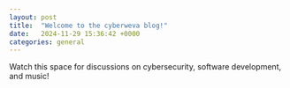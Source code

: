 ```yaml
---
layout: post
title:  "Welcome to the cyberweva blog!"
date:   2024-11-29 15:36:42 +0000
categories: general
---
```

Watch this space for discussions on cybersecurity, software development, and music!